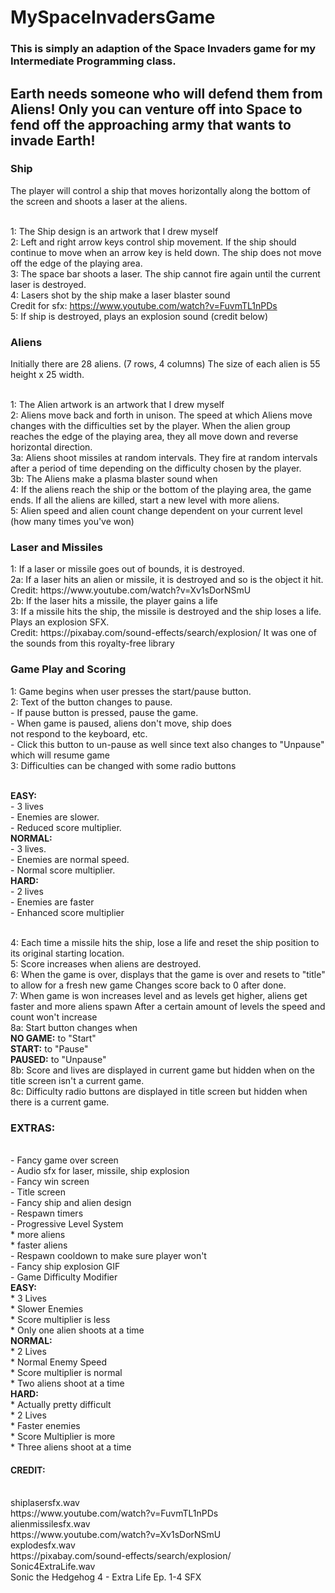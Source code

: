 # MySpaceInvadersGame
<h3>This is simply an adaption of the Space Invaders game 
for my Intermediate Programming class.</h3>
<h2>Earth needs someone who will defend them from Aliens! 
Only you can venture off into Space to fend off the
approaching army that wants to invade Earth!</h2>
<h3>Ship</h3>

<p>The player will control a ship that moves horizontally
along the bottom of the screen and shoots a laser at 
the aliens.
	
<br>1: The Ship design is an artwork that I drew myself
<br>2: Left and right arrow keys control ship movement. If
the ship should continue to move when an arrow key is
held down. The ship does not move off the edge of the
playing area. 
<br>3: The space bar shoots a laser. The ship cannot fire
again until the current laser is destroyed.
<br>4: Lasers shot by the ship make a laser blaster sound
<br>	Credit for sfx:	https://www.youtube.com/watch?v=FuvmTL1nPDs
<br>5: If ship is destroyed, plays an explosion sound
(credit below)</p>

<h3>Aliens</h3>
<p>Initially there are 28 aliens. (7 rows, 4 columns) The
size of each alien is 55 height x 25 width.
	
<br>1: The Alien artwork is an artwork that I drew myself
<br>2: Aliens move back and forth in unison. 
The speed at which Aliens move changes with the 
difficulties set by the player. When the alien
group reaches the edge of the playing area, they all
move down and reverse horizontal direction.
<br>3a: Aliens shoot missiles at random intervals. They fire
at random intervals after a period of time depending on
the difficulty chosen by the player. 
<br>3b: The Aliens make a plasma blaster sound when 
<br>4: If the aliens reach the ship or the bottom of the
playing area, the game ends. If all the aliens are
killed, start a new level with more aliens.
<br>5: Alien speed and alien count change dependent on 
your current level (how many times you've won)</p>

<h3>Laser and Missiles</h3>
<p>1: If a laser or missile goes out of bounds, it is
destroyed.
<br>2a: If a laser hits an alien or missile, it is destroyed
and so is the object it hit.
<br>Credit: https://www.youtube.com/watch?v=Xv1sDorNSmU
<br>2b: If the laser hits a missile, the player gains a life
<br>3: If a missile hits the ship, the missile is destroyed
and the ship loses a life. Plays an explosion SFX.
<br>Credit: https://pixabay.com/sound-effects/search/explosion/
It was one of the sounds from this royalty-free library </p>

<h3>Game Play and Scoring</h3>
<p>1: Game begins when user presses the start/pause button.
<br>2: Text of the button changes to pause.
<br>  - If pause button is pressed, pause the game.
<br>  - When game is paused, aliens don't move, ship does
<br>    not respond to the keyboard, etc. 
<br>  - Click this button to un-pause as well since text also
    changes to "Unpause" which will resume game
<br>3: Difficulties can be changed with some radio buttons
	
<br><b>EASY:</b>
<br>     - 3 lives
<br>     - Enemies are slower.
<br>     - Reduced score multiplier.
<br><b>NORMAL:</b>
<br>     - 3 lives.
<br>     - Enemies are normal speed.
<br>     - Normal score multiplier.
<br><b>HARD: </b>
<br>     - 2 lives
<br>     - Enemies are faster
<br>     - Enhanced score multiplier
	
<br>4: Each time a missile hits the ship, lose a life and
reset the ship position to its original starting location.
<br>5: Score increases when aliens are destroyed. 
<br>6: When the game is over, displays that the game is over
and resets to "title" to allow for a fresh new game
Changes score back to 0 after done.
<br>7: When game is won increases level and as levels get
higher, aliens get faster and more aliens spawn
After a certain amount of levels the speed and count
won't increase
<br>8a: Start button changes when
<br>	<b>NO GAME:</b> to "Start"
<br>	<b>START:</b> to "Pause"
<br>	<b>PAUSED:</b> to "Unpause"
<br>8b: Score and lives are displayed in current game but
hidden when on the title screen
isn't a current game.
<br>8c: Difficulty radio buttons are displayed in title screen
but hidden when there is a current game.</p>

<h3>EXTRAS:</h3>
<br>- Fancy game over screen
<br>- Audio sfx for laser, missile, ship explosion
<br>- Fancy win screen
<br>- Title screen
<br>- Fancy ship and alien design
<br>- Respawn timers
<br>- Progressive Level System
<br> * more aliens
<br> * faster aliens
<br>- Respawn cooldown to make sure player won't 
<br>- Fancy ship explosion GIF
<br>- Game Difficulty Modifier
<br>	<b>EASY:</b>
<br>* 3 Lives
<br>* Slower Enemies
<br>* Score multiplier is less
<br>* Only one alien shoots at a time
<br>	<b>NORMAL:</b>
<br>* 2 Lives
<br>	 * Normal Enemy Speed
<br>	 * Score multiplier is normal
<br>	 * Two aliens shoot at a time
<br>	<b>HARD: </b>
<br>	 * Actually pretty difficult
<br>	 * 2 Lives
<br>	 * Faster enemies
<br>	 * Score Multiplier is more
<br>	 * Three aliens shoot at a time

<h4>CREDIT:</h4>
<br>shiplasersfx.wav
<br>    https://www.youtube.com/watch?v=FuvmTL1nPDs
<br>alienmissilesfx.wav
<br>    https://www.youtube.com/watch?v=Xv1sDorNSmU
<br>explodesfx.wav
<br>    https://pixabay.com/sound-effects/search/explosion/
<br>Sonic4ExtraLife.wav
<br>    Sonic the Hedgehog 4 - Extra Life Ep. 1-4 SFX
